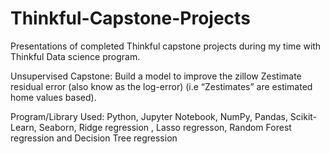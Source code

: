 # Thinkful-Capstone-Projects

Presentations of completed Thinkful capstone projects during my time with Thinkful Data science program.


Unsupervised Capstone: Build a model to improve the zillow Zestimate residual error (also know as the log-error)
(i.e “Zestimates” are estimated home values based).

Program/Library Used: Python, Jupyter Notebook, NumPy, Pandas, Scikit-Learn, Seaborn, Ridge regression , Lasso regresson, 
Random Forest regression and Decision Tree regression
